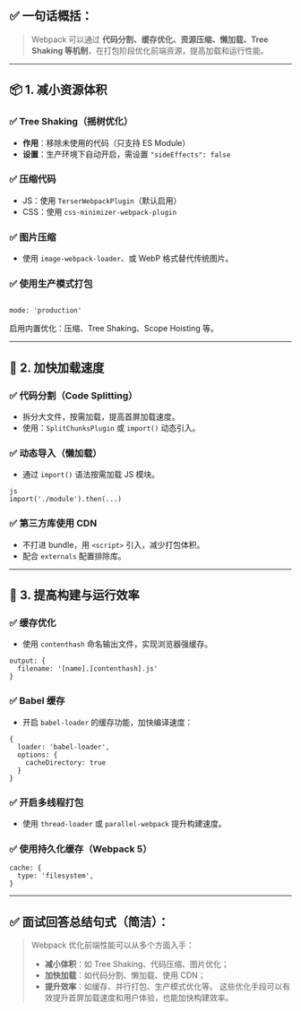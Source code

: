 ## ✅ 一句话概括：

> Webpack 可以通过 **代码分割、缓存优化、资源压缩、懒加载、Tree Shaking 等机制**，在打包阶段优化前端资源，提高加载和运行性能。

------

## 📦 1. **减小资源体积**

### ✅ Tree Shaking（摇树优化）

- **作用**：移除未使用的代码（只支持 ES Module）
- **设置**：生产环境下自动开启，需设置 `"sideEffects": false`

### ✅ 压缩代码

- JS：使用 `TerserWebpackPlugin`（默认启用）
- CSS：使用 `css-minimizer-webpack-plugin`

### ✅ 图片压缩

- 使用 `image-webpack-loader`、或 WebP 格式替代传统图片。

### ✅ 使用生产模式打包

```

mode: 'production'
```

启用内置优化：压缩、Tree Shaking、Scope Hoisting 等。

------

## 🚀 2. **加快加载速度**

### ✅ 代码分割（Code Splitting）

- 拆分大文件，按需加载，提高首屏加载速度。
- 使用：`SplitChunksPlugin` 或 `import()` 动态引入。

### ✅ 动态导入（懒加载）

- 通过 `import()` 语法按需加载 JS 模块。

```
js
import('./module').then(...)
```

### ✅ 第三方库使用 CDN

- 不打进 bundle，用 `<script>` 引入，减少打包体积。
- 配合 `externals` 配置排除库。

------

## 🧠 3. **提高构建与运行效率**

### ✅ 缓存优化

- 使用 `contenthash` 命名输出文件，实现浏览器强缓存。

```
output: {
  filename: '[name].[contenthash].js'
}
```

### ✅ Babel 缓存

- 开启 `babel-loader` 的缓存功能，加快编译速度：

```
{
  loader: 'babel-loader',
  options: {
    cacheDirectory: true
  }
}
```

### ✅ 开启多线程打包

- 使用 `thread-loader` 或 `parallel-webpack` 提升构建速度。

### ✅ 使用持久化缓存（Webpack 5）

```
cache: {
  type: 'filesystem',
}
```

------

## ✅ 面试回答总结句式（简洁）：

> Webpack 优化前端性能可以从多个方面入手：
>
> - **减小体积**：如 Tree Shaking、代码压缩、图片优化；
> - **加快加载**：如代码分割、懒加载、使用 CDN；
> - **提升效率**：如缓存、并行打包、生产模式优化等。
>    这些优化手段可以有效提升首屏加载速度和用户体验，也能加快构建效率。